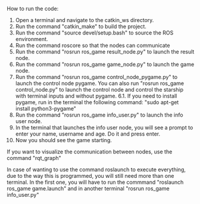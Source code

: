 How to run the code:

1. Open a terminal and navigate to the catkin_ws directory.
2. Run the command "catkin_make" to build the project.
3. Run the command "source devel/setup.bash" to source the ROS environment.
4. Run the command roscore so that the nodes can communicate
4. Run the command "rosrun ros_game result_node.py" to launch the result node.
5. Run the command "rosrun ros_game game_node.py" to launch the game node.
6. Run the command "rosrun ros_game control_node_pygame.py" to launch the control node pygame. You can also run "rosrun ros_game control_node.py" to launch the control node and control the starship with terminal inputs and without pygame.
    6.1. If you need to install pygame, run in the terminal the following command: "sudo apt-get install python3-pygame"
7. Run the command "rosrun ros_game info_user.py" to launch the info user node.
8. In the terminal that launches the info user node, you will see a prompt to enter your name, username and age. Do it and press enter.
9. Now you should see the game starting.

If you want to visualize the communication between nodes, use the command "rqt_graph"

In case of wanting to use the command roslaunch to execute everything, due to the way this is programmed, you will still need more than one terminal. In the first one, you will have to run the commmand "roslaunch ros_game game.launch" and in another terminal "rosrun ros_game info_user.py"



